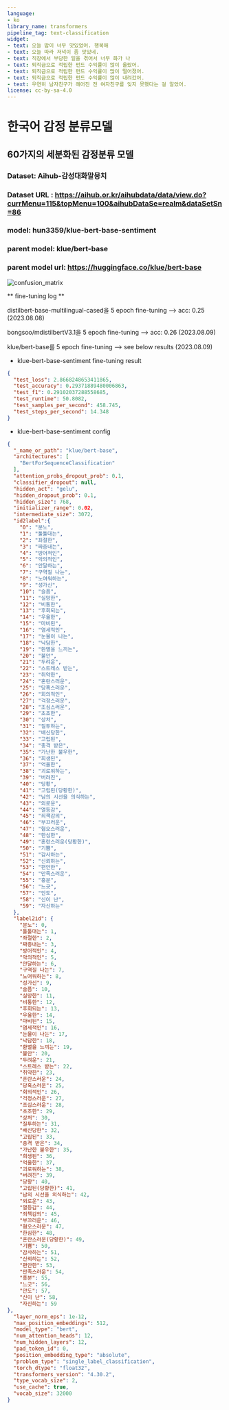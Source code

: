 ```yaml
---
language:
- ko
library_name: transformers
pipeline_tag: text-classification
widget:
- text: 오늘 밥이 너무 맛있었어. 행복해
- text: 오늘 따라 저녁이 좀 맛있네.
- text: 직장에서 부당한 일을 겪어서 너무 화가 나
- text: 퇴직금으로 적립한 펀드 수익률이 많이 올랐어.
- text: 퇴직금으로 적립한 펀드 수익률이 많이 떨어졌어.
- text: 퇴직금으로 적립한 펀드 수익률이 많이 내려갔어.
- text: 우연히 남자친구가 헤어진 전 여자친구를 잊지 못했다는 걸 알았어.
license: cc-by-sa-4.0
---
```


# 한국어 감정 분류모델
## 60가지의 세분화된 감정분류 모델
### Dataset: Aihub-감성대화말뭉치
### Dataset URL : https://aihub.or.kr/aihubdata/data/view.do?currMenu=115&topMenu=100&aihubDataSe=realm&dataSetSn=86

### model: hun3359/klue-bert-base-sentiment
### parent model: klue/bert-base
### parent model url: https://huggingface.co/klue/bert-base

![confusion_matrix](result/confusion_matirx.png)

** fine-tuning log ** 

distilbert-base-multilingual-cased을 5 epoch fine-tuning -->  acc: 0.25 (2023.08.08)

bongsoo/mdistilbertV3.1을 5 epoch fine-tuning -->  acc: 0.26 (2023.08.09)

klue/bert-base를 5 epoch fine-tuning --> see below results (2023.08.09)

- klue-bert-base-sentiment fine-tuning result 

```json
{
  "test_loss": 2.8668248653411865,
  "test_accuracy": 0.29371889480006863,
  "test_f1": 0.29102037288558685,
  "test_runtime": 50.8082,
  "test_samples_per_second": 458.745,
  "test_steps_per_second": 14.348
}
```

- klue-bert-base-sentiment config

```json
{
  "_name_or_path": "klue/bert-base",
  "architectures": [
    "BertForSequenceClassification"
  ],
  "attention_probs_dropout_prob": 0.1,
  "classifier_dropout": null,
  "hidden_act": "gelu",
  "hidden_dropout_prob": 0.1,
  "hidden_size": 768,
  "initializer_range": 0.02,
  "intermediate_size": 3072,
  "id2label":{
    "0": "분노",
    "1": "툴툴대는",
    "2": "좌절한",
    "3": "짜증내는",
    "4": "방어적인",
    "5": "악의적인",
    "6": "안달하는",
    "7": "구역질 나는",
    "8": "노여워하는",
    "9": "성가신",
    "10": "슬픔",
    "11": "실망한",
    "12": "비통한",
    "13": "후회되는",
    "14": "우울한",
    "15": "마비된",
    "16": "염세적인",
    "17": "눈물이 나는",
    "18": "낙담한",
    "19": "환멸을 느끼는",
    "20": "불안",
    "21": "두려운",
    "22": "스트레스 받는",
    "23": "취약한",
    "24": "혼란스러운",
    "25": "당혹스러운",
    "26": "회의적인",
    "27": "걱정스러운",
    "28": "조심스러운",
    "29": "초조한",
    "30": "상처",
    "31": "질투하는",
    "32": "배신당한",
    "33": "고립된",
    "34": "충격 받은",
    "35": "가난한 불우한",
    "36": "희생된",
    "37": "억울한",
    "38": "괴로워하는",
    "39": "버려진",
    "40": "당황",
    "41": "고립된(당황한)",
    "42": "남의 시선을 의식하는",
    "43": "외로운",
    "44": "열등감",
    "45": "죄책감의",
    "46": "부끄러운",
    "47": "혐오스러운",
    "48": "한심한",
    "49": "혼란스러운(당황한)",
    "50": "기쁨",
    "51": "감사하는",
    "52": "신뢰하는",
    "53": "편안한",
    "54": "만족스러운",
    "55": "흥분",
    "56": "느긋",
    "57": "안도",
    "58": "신이 난",
    "59": "자신하는"
  },
  "label2id": {
    "분노": 0,
    "툴툴대는": 1,
    "좌절한": 2,
    "짜증내는": 3,
    "방어적인": 4,
    "악의적인": 5,
    "안달하는": 6,
    "구역질 나는": 7,
    "노여워하는": 8,
    "성가신": 9,
    "슬픔": 10,
    "실망한": 11,
    "비통한": 12,
    "후회되는": 13,
    "우울한": 14,
    "마비된": 15,
    "염세적인": 16,
    "눈물이 나는": 17,
    "낙담한": 18,
    "환멸을 느끼는": 19,
    "불안": 20,
    "두려운": 21,
    "스트레스 받는": 22,
    "취약한": 23,
    "혼란스러운": 24,
    "당혹스러운": 25,
    "회의적인": 26,
    "걱정스러운": 27,
    "조심스러운": 28,
    "초조한": 29,
    "상처": 30,
    "질투하는": 31,
    "배신당한": 32,
    "고립된": 33,
    "충격 받은": 34,
    "가난한 불우한": 35,
    "희생된": 36,
    "억울한": 37,
    "괴로워하는": 38,
    "버려진": 39,
    "당황": 40,
    "고립된(당황한)": 41,
    "남의 시선을 의식하는": 42,
    "외로운": 43,
    "열등감": 44,
    "죄책감의": 45,
    "부끄러운": 46,
    "혐오스러운": 47,
    "한심한": 48,
    "혼란스러운(당황한)": 49,
    "기쁨": 50,
    "감사하는": 51,
    "신뢰하는": 52,
    "편안한": 53,
    "만족스러운": 54,
    "흥분": 55,
    "느긋": 56,
    "안도": 57,
    "신이 난": 58,
    "자신하는": 59
},
  "layer_norm_eps": 1e-12,
  "max_position_embeddings": 512,
  "model_type": "bert",
  "num_attention_heads": 12,
  "num_hidden_layers": 12,
  "pad_token_id": 0,
  "position_embedding_type": "absolute",
  "problem_type": "single_label_classification",
  "torch_dtype": "float32",
  "transformers_version": "4.30.2",
  "type_vocab_size": 2,
  "use_cache": true,
  "vocab_size": 32000
}
```